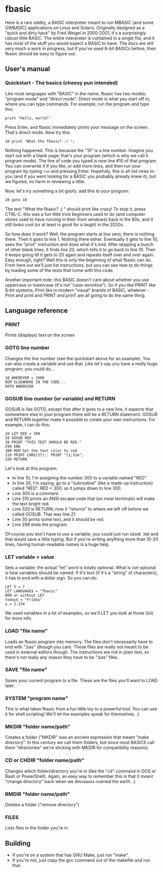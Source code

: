 # fbasic

Here is a rare oddity, a BASIC interpreter meant to run MBASIC (and some GWBASIC) applications on Linux and Solaris.  Originally designed as a "quick and dirty hack" by Fred Weigel in 2000-2001, it's a surprisingly robust little BASIC.  The entire interpreter is contained in a single file, and it has most of the stuff you would expect a BASIC to have.  The docs are still very much a work in progress, but if you've used 8-bit BASICs before, then fbasic should be easy to figure out.


## User's manual

### Quickstart - The basics (cheesy pun intended)

Like most languages with "BASIC" in the name, fbasic has two modes: "program mode" and "direct mode".  Direct mode is what you start off in, where you can type commands.  For example, run the program and type this:

`print "Hello, world!"`

Press Enter, and fbasic immediately prints your message on the screen.  That's direct mode.  Now try this:

`10 print "What the fbasic? :) ";`

Nothing happened.  This is because the "10" is a line number.  Imagine you start out with a blank page; that's your program (which is why we call it program mode).  The line of code you typed is now line #10 of that program.  You can overwrite it if you like, or add more lines, and then run your program by typing `run` and pressing Enter.  Hopefully, this is all old news to you (and if you went looking for a BASIC you probably already knew it), but we figured, no harm in reviewing a little.

Now, let's try something a bit goofy. add this to your program:

`20 goto 10`

The text "What the fbasic? :) " should print like crazy!  To stop it, press CTRL-C.  this was a fun little trick beginners used to do (and computer stores used to have running in their front windows) back in the 80s, and it still looks cool (or at least is good for a laugh) in the 2020s.

So how does it work?  Well, the program starts at line zero; there is nothing there.  Then it goes to line 1.  Nothing there either.  Eventually it gets to line 10, sees the "print" instruction and does what it's told.  After skipping a bunch of other blank lines, it finds line 20, which tells it to go back to line 10.  Then it keeps going till it gets to 20 again and repeats itself over and over again.  Easy enough, right?  Well this is only the beginning of what fbasic can do.  From here out we'll just list instructions, but you can see how to do things by loading some of the tests that come with this code.

Another important note: this BASIC doesn't care about whether you use uppercase or lowercase (it's not "case-sensitive").  So if you like PRINT like 8-bit systems, Print like in modern "visual" brands of BASIC, whatever - Print and print and PRINT and prInT are all going to do the same thing.


## Language reference

### PRINT

Prints (displays) text on the screen

### GOTO line number

Changes the line number (see the quickstart above for an example).  You can also create a variable and use that.  Like let's say you have a really huge program; you could do...

```
10 WHEREVER = 1000
REM ELSEWHERE IN THE CODE...
GOTO WHEREVER
```

### GOSUB line number (or variable) and RETURN

GOSUB is like GOTO, except that after it goes to a new line, it expects that somewhere else in your program there will be a RETURN statement.  GOSUB and RETURN together make it possible to create your own instructions.  For example, I can do this:

```
10 LET RED = 300
20 GOSUB RED
30 PRINT "THIS TEXT SHOULD BE RED."
299 END
300 REM Set the text color to red
310 PRINT CHR$(27);: PRINT "[1;31m";
320 RETURN
```

Let's look at this program:

* In line 10, I'm assigning the number 300 to a variable named "RED".
* In line 20, I'm saying, go to a "subroutine" (like a made-up instruction) called "RED".  RED = 300, so it jumps down to line 300.
* Line 300 is a comment.
* Line 310 prints an ANSI escape code that (on most terminals) will make the text bright red.
* Line 320 is RETURN; now it "returns" to where we left off before we called GOSUB.  That was line 21.
* Line 30 prints some text, and it should be red.
* Line 299 ends the program.

Of course you don't have to use a variable; you could just run `GOSUB 300` and that would save a little typing.  But if you're writing anything more than 10-20 lines, having human-readable names is a huge help.

### LET variable = value

Sets a variable; the actual "let" word is totally optional.  What is _not_ optional is how variables should be named.  If it's text (if it's a "string" of characters), it has to end with a dollar sign.  So you can do:

```
LET X = 7
LET LANGUAGE$ = "fbasic"
REM or without LET
today$ = "Friday"
y = 1.234
```

We used variables in a lot of examples, so we'll LET you look at those (lol) for more info.

### LOAD "file name"

Loads an fbasic program into memory.  The files don't necessarily have to end with ".bas" (though you can).  These files are really not meant to be used in external editors though.  The instructions are not in plain text, so there's not really any reason they have to be ".bas" files.

### SAVE "file name"

Saves your current program to a file.  These are the files you'll want to LOAD later.

### SYSTEM "program name"

This is what takes fbasic from a fun little toy to a powerful tool.  You can use it for shell scripting!  We'll let the examples speak for themselves. :)

### MKDIR "folder name/path"

Creates a folder ("MKDIR" was an ancient expression that meant "make directory".  In this century we call them folders, but since most BASICS call them "directories" we're sticking with MKDIR for compatibility reasons).

### CD or CHDIR "folder name/path"

Changes which folder/directory you're in (like the "cd" command in DOS or Bash or PowerShell).  Again, an easy way to remember this is that it meant "change directory" back when we dinosaurs roamed the earth. :)

### RMDIR "folder name/path"

Deletes a folder ("remove directory")

### FILES

Lists files in the folder you're in

## Building

* If you're on a system that has GNU Make, just run "make".
* If you're not, just copy the gcc command out of the makefile and run that.
